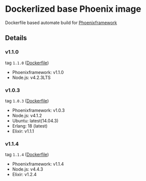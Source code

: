 # Dockerlized base Phoenix image

Dockerfile based automate build for [Phoenixframework](phoenixframework.org)

## Details

### v1.1.0

tag `1.1.0` ([Dockerfile](https://github.com/jamesbee/docker-phoenix/blob/v1.1.0/Dockerfile))

* Phoenixframework: v1.1.0
* Node.js: v4.2.3LTS

### v1.0.3

tag `1.0.3` ([Dockerfile](https://github.com/jamesbee/docker-phoenix/blob/v1.0.4/Dockerfile))

* Phoenixframework: v1.0.3
* Node.js: v4.1.2
* Ubuntu: latest(14.04.3)
* Erlang: 18 (latest)
* Elixir: v1.1.1

### v1.1.4

tag `1.1.4` ([Dockerfile](https://github.com/jamesbee/docker-phoenix/blob/v1.0.4/Dockerfile))

* Phoenixframework: v1.1.4
* Node.js: v4.4.3
* Elixir: v1.2.4
